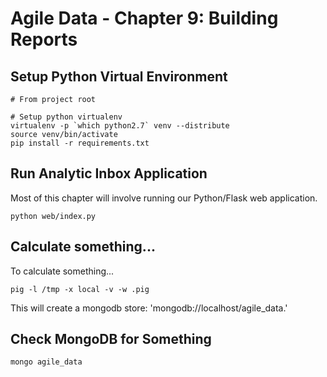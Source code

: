 Agile Data - Chapter 9: Building Reports
===============================================================

## Setup Python Virtual Environment ##

```
# From project root

# Setup python virtualenv
virtualenv -p `which python2.7` venv --distribute
source venv/bin/activate
pip install -r requirements.txt
```

## Run Analytic Inbox Application ##

Most of this chapter will involve running our Python/Flask web application.

```
python web/index.py
```

## Calculate something... ##

To calculate something...
```
pig -l /tmp -x local -v -w .pig
```

This will create a mongodb store: 'mongodb://localhost/agile_data.'

## Check MongoDB for Something ##

```
mongo agile_data

```

